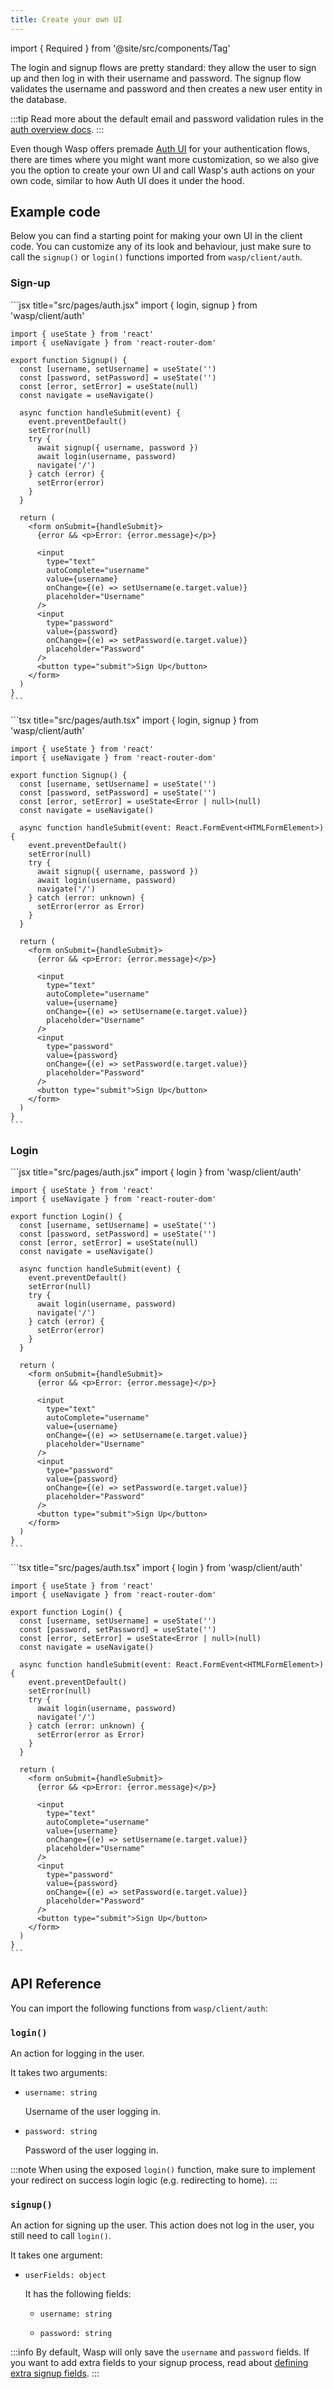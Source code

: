 ```yaml
---
title: Create your own UI
---
```


import { Required } from '@site/src/components/Tag'

The login and signup flows are pretty standard: they allow the user to sign up and then log in with their username and password. The signup flow validates the username and password and then creates a new user entity in the database.

:::tip
Read more about the default email and password validation rules in the [auth overview docs](../overview.md#default-validations).
:::

Even though Wasp offers premade [Auth UI](../ui.md) for your authentication flows, there are times where you might want more customization, so we also give you the option to create your own UI and call Wasp's auth actions on your own code, similar to how Auth UI does it under the hood.

## Example code

Below you can find a starting point for making your own UI in the client code. You can customize any of its look and behaviour, just make sure to call the `signup()` or `login()` functions imported from `wasp/client/auth`.

### Sign-up

<Tabs groupId="js-ts">
  <TabItem value="js" label="JavaScript">
    ```jsx title="src/pages/auth.jsx"
    import { login, signup } from 'wasp/client/auth'

    import { useState } from 'react'
    import { useNavigate } from 'react-router-dom'

    export function Signup() {
      const [username, setUsername] = useState('')
      const [password, setPassword] = useState('')
      const [error, setError] = useState(null)
      const navigate = useNavigate()

      async function handleSubmit(event) {
        event.preventDefault()
        setError(null)
        try {
          await signup({ username, password })
          await login(username, password)
          navigate('/')
        } catch (error) {
          setError(error)
        }
      }

      return (
        <form onSubmit={handleSubmit}>
          {error && <p>Error: {error.message}</p>}

          <input
            type="text"
            autoComplete="username"
            value={username}
            onChange={(e) => setUsername(e.target.value)}
            placeholder="Username"
          />
          <input
            type="password"
            value={password}
            onChange={(e) => setPassword(e.target.value)}
            placeholder="Password"
          />
          <button type="submit">Sign Up</button>
        </form>
      )
    }
    ```
  </TabItem>

  <TabItem value="ts" label="TypeScript">
    ```tsx title="src/pages/auth.tsx"
    import { login, signup } from 'wasp/client/auth'

    import { useState } from 'react'
    import { useNavigate } from 'react-router-dom'

    export function Signup() {
      const [username, setUsername] = useState('')
      const [password, setPassword] = useState('')
      const [error, setError] = useState<Error | null>(null)
      const navigate = useNavigate()

      async function handleSubmit(event: React.FormEvent<HTMLFormElement>) {
        event.preventDefault()
        setError(null)
        try {
          await signup({ username, password })
          await login(username, password)
          navigate('/')
        } catch (error: unknown) {
          setError(error as Error)
        }
      }

      return (
        <form onSubmit={handleSubmit}>
          {error && <p>Error: {error.message}</p>}

          <input
            type="text"
            autoComplete="username"
            value={username}
            onChange={(e) => setUsername(e.target.value)}
            placeholder="Username"
          />
          <input
            type="password"
            value={password}
            onChange={(e) => setPassword(e.target.value)}
            placeholder="Password"
          />
          <button type="submit">Sign Up</button>
        </form>
      )
    }
    ```
  </TabItem>
</Tabs>

### Login

<Tabs groupId="js-ts">
  <TabItem value="js" label="JavaScript">
    ```jsx title="src/pages/auth.jsx"
    import { login } from 'wasp/client/auth'

    import { useState } from 'react'
    import { useNavigate } from 'react-router-dom'

    export function Login() {
      const [username, setUsername] = useState('')
      const [password, setPassword] = useState('')
      const [error, setError] = useState(null)
      const navigate = useNavigate()

      async function handleSubmit(event) {
        event.preventDefault()
        setError(null)
        try {
          await login(username, password)
          navigate('/')
        } catch (error) {
          setError(error)
        }
      }

      return (
        <form onSubmit={handleSubmit}>
          {error && <p>Error: {error.message}</p>}

          <input
            type="text"
            autoComplete="username"
            value={username}
            onChange={(e) => setUsername(e.target.value)}
            placeholder="Username"
          />
          <input
            type="password"
            value={password}
            onChange={(e) => setPassword(e.target.value)}
            placeholder="Password"
          />
          <button type="submit">Sign Up</button>
        </form>
      )
    }
    ```
  </TabItem>

  <TabItem value="ts" label="TypeScript">
    ```tsx title="src/pages/auth.tsx"
    import { login } from 'wasp/client/auth'

    import { useState } from 'react'
    import { useNavigate } from 'react-router-dom'

    export function Login() {
      const [username, setUsername] = useState('')
      const [password, setPassword] = useState('')
      const [error, setError] = useState<Error | null>(null)
      const navigate = useNavigate()

      async function handleSubmit(event: React.FormEvent<HTMLFormElement>) {
        event.preventDefault()
        setError(null)
        try {
          await login(username, password)
          navigate('/')
        } catch (error: unknown) {
          setError(error as Error)
        }
      }

      return (
        <form onSubmit={handleSubmit}>
          {error && <p>Error: {error.message}</p>}

          <input
            type="text"
            autoComplete="username"
            value={username}
            onChange={(e) => setUsername(e.target.value)}
            placeholder="Username"
          />
          <input
            type="password"
            value={password}
            onChange={(e) => setPassword(e.target.value)}
            placeholder="Password"
          />
          <button type="submit">Sign Up</button>
        </form>
      )
    }
    ```
  </TabItem>
</Tabs>

## API Reference

You can import the following functions from `wasp/client/auth`:

### `login()`

An action for logging in the user.

It takes two arguments:

- `username: string` <Required />

  Username of the user logging in.

- `password: string` <Required />

  Password of the user logging in.

:::note
When using the exposed `login()` function, make sure to implement your redirect on success login logic (e.g. redirecting to home).
:::

### `signup()`

An action for signing up the user. This action does not log in the user, you still need to call `login()`.

It takes one argument:

- `userFields: object` <Required />

  It has the following fields:

  - `username: string` <Required />

  - `password: string` <Required />

:::info
By default, Wasp will only save the `username` and `password` fields. If you want to add extra fields to your signup process, read about [defining extra signup fields](../overview.md#customizing-the-signup-process).
:::
